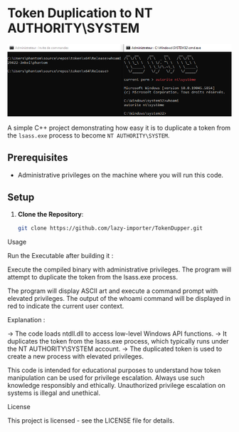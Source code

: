 # Token Duplication to NT AUTHORITY\SYSTEM
![look at that bro](/img/image.png)

A simple C++ project demonstrating how easy it is to duplicate a token from the `lsass.exe` process to become `NT AUTHORITY\SYSTEM`.

## Prerequisites

- Administrative privileges on the machine where you will run this code.

## Setup

1. **Clone the Repository**:
   ```bash
   git clone https://github.com/lazy-importer/TokenDupper.git

Usage

Run the Executable  after building it :

Execute the compiled binary with administrative privileges.
The program will attempt to duplicate the token from the lsass.exe process.

The program will display ASCII art and execute a command prompt with elevated privileges.
The output of the whoami command will be displayed in red to indicate the current user context.

Explanation : 

-> The code loads ntdll.dll to access low-level Windows API functions.
-> It duplicates the token from the lsass.exe process, which typically runs under the NT AUTHORITY\SYSTEM account.
-> The duplicated token is used to create a new process with elevated privileges. 

This code is intended for educational purposes to understand how token manipulation can be used for privilege escalation.
Always use such knowledge responsibly and ethically.
Unauthorized privilege escalation on systems is illegal and unethical.

License

This project is licensed - see the LICENSE file for details.
